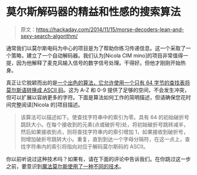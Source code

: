 # 莫尔斯解码器的精益和性感的搜索算法

> 原文：<https://hackaday.com/2014/11/15/morse-decoders-lean-and-sexy-search-algorithm/>

通常我们以莫尔斯电码为中心的项目是为了帮助你练习传递信息。这一个采取了一个策略，建立了一个自动解码器。我们认为[Nicola CIM mino]的项目非常值得一提，因为他解释了麦克风输入信号的数字信号处理。干得好。但他才刚刚开始热身。

真正让它脱颖而出的是[一个出色的算法，它允许使用一个只有 64 字节的查找表将莫尔斯语转换成 ASCII 码](https://github.com/nicolacimmino/MorseDecoder)。这为 A-Z 和 0-9 提供了足够的空间，不会发生冲突，但可以扩展以容纳更多的字符。下面是算法如何工作的简明描述，但请确保您花时间完整阅读[Nicola 的]项目描述。

> 该算法可以描述如下。使查找字符串中的索引为零。具有 64 的初始破折号跳跃大小。在每个接收到的元素(点或破折号)处，将初始破折号跳转减半，然后如果接收到点，则将查找字符串内的索引增加 1，如果接收到破折号，则增加破折号跳转大小。重复，直到到达一个字母分隔符，在这一点上，查找字符串内的索引将指向对应于解码莫尔斯码的 ASCII。

你以前听说过这种技术吗？如果有，请在下面的评论中告诉我们。在你跳过这一步之前，要意识到[魔法莫尔斯使用了一种不同的技术](http://hackaday.com/2014/01/17/magic-morse-arduino-trainer/)。